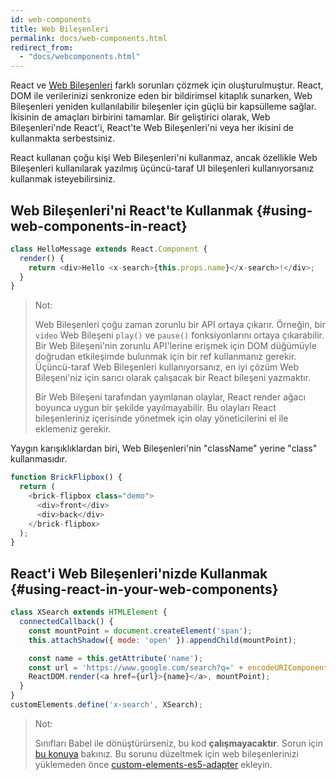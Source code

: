 ```yaml
---
id: web-components
title: Web Bileşenleri
permalink: docs/web-components.html
redirect_from:
  - "docs/webcomponents.html"
---
```


React ve [Web Bileşenleri](https://developer.mozilla.org/en-US/docs/Web/Web_Components) farklı sorunları çözmek için oluşturulmuştur. React, DOM ile verilerinizi senkronize eden bir bildirimsel kitaplık sunarken, Web Bileşenleri yeniden kullanılabilir bileşenler için güçlü bir kapsülleme sağlar. İkisinin de amaçları birbirini tamamlar. Bir geliştirici olarak, Web Bileşenleri'nde React'i, React'te Web Bileşenleri'ni veya her ikisini de kullanmakta serbestsiniz.

React kullanan çoğu kişi Web Bileşenleri'ni kullanmaz, ancak özellikle Web Bileşenleri kullanılarak yazılmış üçüncü-taraf UI bileşenleri kullanıyorsanız kullanmak isteyebilirsiniz.

## Web Bileşenleri'ni React'te Kullanmak {#using-web-components-in-react}

```javascript
class HelloMessage extends React.Component {
  render() {
    return <div>Hello <x-search>{this.props.name}</x-search>!</div>;
  }
}
```

> Not:
>
> Web Bileşenleri çoğu zaman zorunlu bir API ortaya çıkarır. Örneğin, bir `video` Web Bileşeni `play()` ve `pause()` fonksiyonlarını ortaya çıkarabilir. Bir Web Bileşeni'nin zorunlu API'lerine erişmek için DOM düğümüyle doğrudan etkileşimde bulunmak için bir ref kullanmanız gerekir. Üçüncü-taraf Web Bileşenleri kullanıyorsanız, en iyi çözüm Web Bileşeni'niz için sarıcı olarak çalışacak bir React bileşeni yazmaktır.
>
> Bir Web Bileşeni tarafından yayınlanan olaylar, React render ağacı boyunca uygun bir şekilde yayılmayabilir.
> Bu olayları React bileşenleriniz içerisinde yönetmek için olay yöneticilerini el ile eklemeniz gerekir.

Yaygın karışıklıklardan biri, Web Bileşenleri'nin "className" yerine "class" kullanmasıdır.

```javascript
function BrickFlipbox() {
  return (
    <brick-flipbox class="demo">
      <div>front</div>
      <div>back</div>
    </brick-flipbox>
  );
}
```

## React'i Web Bileşenleri'nizde Kullanmak {#using-react-in-your-web-components}

```javascript
class XSearch extends HTMLElement {
  connectedCallback() {
    const mountPoint = document.createElement('span');
    this.attachShadow({ mode: 'open' }).appendChild(mountPoint);

    const name = this.getAttribute('name');
    const url = 'https://www.google.com/search?q=' + encodeURIComponent(name);
    ReactDOM.render(<a href={url}>{name}</a>, mountPoint);
  }
}
customElements.define('x-search', XSearch);
```

> Not:
>
> Sınıfları Babel ile dönüştürürseniz, bu kod **çalışmayacaktır**. Sorun için [bu konuya](https://github.com/w3c/webcomponents/issues/587) bakınız.
> Bu sorunu düzeltmek için web bileşenlerinizi yüklemeden önce [custom-elements-es5-adapter](https://github.com/webcomponents/polyfills/tree/master/packages/webcomponentsjs#custom-elements-es5-adapterjs) ekleyin.
